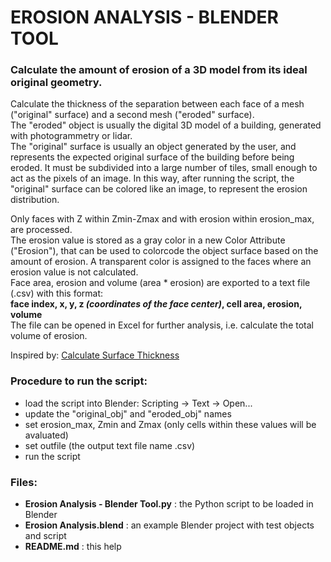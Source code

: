 # EROSION ANALYSIS - BLENDER TOOL
### Calculate the amount of erosion of a 3D model from its ideal original geometry.

Calculate the thickness of the separation between each face of a mesh ("original" surface) and a second mesh ("eroded" surface).  
The "eroded" object is usually the digital 3D model of a building, generated with photogrammetry or lidar.  
The "original" surface is usually an object generated by the user, and represents the expected original surface of the building before being eroded. It must be subdivided into a large number of tiles, small enough to act as the pixels of an image. In this way, after running the script, the "original" surface can be colored like an image, to represent the erosion distribution.

Only faces with Z within Zmin-Zmax and with erosion within erosion_max, are processed.  
The erosion value is stored as a gray color in a new Color Attribute ("Erosion"), that can be used to colorcode the object surface based on the amount of erosion. A transparent color is assigned to the faces where an erosion value is not calculated.  
Face area, erosion and volume (area * erosion) are exported to a text file (.csv) with this format:  
    **face index, x, y, z *(coordinates of the face center)*, cell area, erosion, volume**  
The file can be opened in Excel for further analysis, i.e. calculate the total volume of erosion.  

Inspired by: [Calculate Surface Thickness](https://blender.stackexchange.com/questions/91626/calculate-surfaces-thickness)

### Procedure to run the script:
- load the script into Blender: Scripting -> Text -> Open...
- update the "original_obj" and "eroded_obj" names
- set erosion_max, Zmin and Zmax (only cells within these values will be avaluated)
- set outfile (the output text file name .csv)
- run the script

### Files:
- **Erosion Analysis - Blender Tool.py** : the Python script to be loaded in Blender
- **Erosion Analysis.blend** : an example Blender project with test objects and script
- **README.md** : this help
